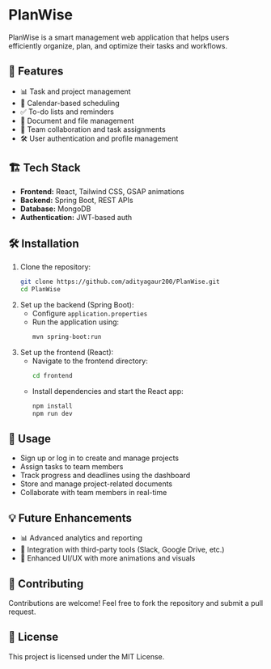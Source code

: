# PlanWise

PlanWise is a smart management web application that helps users efficiently organize, plan, and optimize their tasks and workflows.

## 🚀 Features

- 📊 Task and project management
- 📅 Calendar-based scheduling
- ✅ To-do lists and reminders
- 📂 Document and file management
- 🔄 Team collaboration and task assignments
- 🛠️ User authentication and profile management

## 🏗️ Tech Stack

- **Frontend:** React, Tailwind CSS, GSAP animations
- **Backend:** Spring Boot, REST APIs
- **Database:** MongoDB
- **Authentication:** JWT-based auth



## 🛠️ Installation

1. Clone the repository:
   ```bash
   git clone https://github.com/adityagaur200/PlanWise.git
   cd PlanWise
   ```
2. Set up the backend (Spring Boot):
   - Configure `application.properties`
   - Run the application using:
     ```bash
     mvn spring-boot:run
     ```
3. Set up the frontend (React):
   - Navigate to the frontend directory:
     ```bash
     cd frontend
     ```
   - Install dependencies and start the React app:
     ```bash
     npm install
     npm run dev
     ```

## 📌 Usage

- Sign up or log in to create and manage projects
- Assign tasks to team members
- Track progress and deadlines using the dashboard
- Store and manage project-related documents
- Collaborate with team members in real-time

## 💡 Future Enhancements

- 📊 Advanced analytics and reporting
- 🏢 Integration with third-party tools (Slack, Google Drive, etc.)
- 🎨 Enhanced UI/UX with more animations and visuals

## 🤝 Contributing

Contributions are welcome! Feel free to fork the repository and submit a pull request.

## 📜 License

This project is licensed under the MIT License.

##
